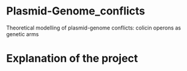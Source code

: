 # Plasmid-Genome_conflicts
Theoretical modelling of plasmid-genome conflicts: colicin operons as genetic arms

# Explanation of the project
